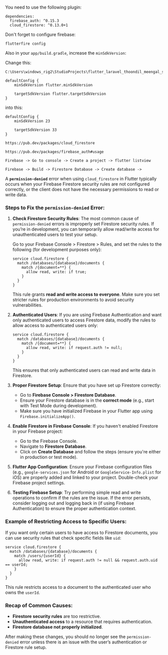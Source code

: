 
You need to use the following plugin:
```
dependencies:
  firebase_auth: ^0.15.3
  cloud_firestore: ^0.13.0+1
```

Don't forget to configure firebase:

```
flutterfire config
```

Also in your `app/build.gradle`, increase the `minSdkVersion`:

Change this:

```
C:\Users\windows_rig2\StudioProjects\flutter_laravel_thoondil_meengal_shop\android\app\build.gradle
```

```
defaultConfig {
    minSdkVersion flutter.minSdkVersion

    targetSdkVersion flutter.targetSdkVersion
}
```

into this:

```
defaultConfig {
    minSdkVersion 23

    targetSdkVersion 33
}
```

```
https://pub.dev/packages/cloud_firestore
```

```
https://pub.dev/packages/firebase_auth#usage
```


```
Firebase -> Go to console -> Create a project -> flutter listview
```
```
Firebase -> Build -> Firestore Database -> Create database -> 
```

A **`permission-denied`** error when using `cloud_firestore` in Flutter typically occurs when your Firebase Firestore security rules are not configured correctly, or the client does not have the necessary permissions to read or write data.

### Steps to Fix the `permission-denied` Error:

1. **Check Firestore Security Rules**:
   The most common cause of `permission-denied` errors is improperly set Firestore security rules. If you’re in development, you can temporarily allow read/write access for unauthenticated users to test your setup.

   Go to your Firebase Console > Firestore > Rules, and set the rules to the following (for development purposes only):

   ```plaintext
   service cloud.firestore {
     match /databases/{database}/documents {
       match /{document=**} {
         allow read, write: if true;
       }
     }
   }
   ```

   This rule grants **read and write access to everyone**. Make sure you set stricter rules for production environments to avoid security vulnerabilities.

2. **Authenticated Users**:
   If you are using Firebase Authentication and want only authenticated users to access Firestore data, modify the rules to allow access to authenticated users only:

   ```plaintext
   service cloud.firestore {
     match /databases/{database}/documents {
       match /{document=**} {
         allow read, write: if request.auth != null;
       }
     }
   }
   ```

   This ensures that only authenticated users can read and write data in Firestore.

3. **Proper Firestore Setup**:
   Ensure that you have set up Firestore correctly:
   
   - Go to **Firebase Console > Firestore Database**.
   - Ensure your Firestore database is in the **correct mode** (e.g., start with Test Mode during development).
   - Make sure you have initialized Firebase in your Flutter app using `Firebase.initializeApp()`.

4. **Enable Firestore in Firebase Console**:
   If you haven't enabled Firestore in your Firebase project:
   
   - Go to the Firebase Console.
   - Navigate to **Firestore Database**.
   - Click on **Create Database** and follow the steps (ensure you're either in production or test mode).

5. **Flutter App Configuration**:
   Ensure your Firebase configuration files (e.g., `google-services.json` for Android or `GoogleService-Info.plist` for iOS) are properly added and linked to your project. Double-check your Firebase project settings.

6. **Testing Firebase Setup**:
   Try performing simple read and write operations to confirm if the rules are the issue. If the error persists, consider logging out and logging back in (if using Firebase Authentication) to ensure the proper authentication context.

### Example of Restricting Access to Specific Users:

If you want only certain users to have access to Firestore documents, you can use security rules that check specific fields like `uid`:

```plaintext
service cloud.firestore {
  match /databases/{database}/documents {
    match /users/{userId} {
      allow read, write: if request.auth != null && request.auth.uid == userId;
    }
  }
}
```

This rule restricts access to a document to the authenticated user who owns the `userId`.

### Recap of Common Causes:

- **Firestore security rules** are too restrictive.
- **Unauthenticated access** to a resource that requires authentication.
- **Firestore database not properly initialized**.
  
After making these changes, you should no longer see the `permission-denied` error unless there is an issue with the user’s authentication or Firestore rule setup.